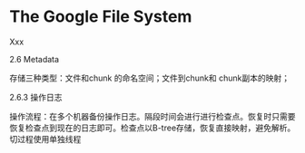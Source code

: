 # The Google File System

Xxx



2.6 Metadata

存储三种类型：文件和chunk 的命名空间；文件到chunk和 chunk副本的映射；





2.6.3 操作日志

操作流程：在多个机器备份操作日志。隔段时间会进行进行检查点。恢复时只需要恢复检查点到现在的日志即可。检查点以B-tree存储，恢复直接映射，避免解析。切过程使用单独线程